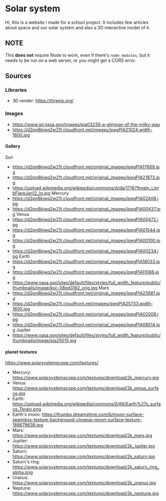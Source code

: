 # Solar system
Hi, this is a website I made for a school project. It includes few articles about space and our solar system and also a 3D interactive model of it.

## NOTE
This **does not** require Node to work, even if there's `node_modules`, but it needs to be run on a web server, or you might get a CORS error.

## Sources
### Libraries
- 3D render: https://threejs.org/
### Images
- https://www.jpl.nasa.gov/images/pia03239-a-glimpse-of-the-milky-way
- https://d2pn8kiwq2w21t.cloudfront.net/images/jpegPIA21024.width-1600.jpg

#### Gallery
Sun
- https://d2pn8kiwq2w21t.cloudfront.net/original_images/jpegPIA17669.jpg
- https://d2pn8kiwq2w21t.cloudfront.net/original_images/jpegPIA21873.jpg
- https://upload.wikimedia.org/wikipedia/commons/d/da/171879main_LimbFlareJan12_lg.jpg
Mercury
- https://d2pn8kiwq2w21t.cloudfront.net/original_images/jpegPIA02408.jpg
- https://d2pn8kiwq2w21t.cloudfront.net/original_images/jpegPIA00437.jpg
Venus
- https://d2pn8kiwq2w21t.cloudfront.net/original_images/jpegPIA00472.jpg
- https://d2pn8kiwq2w21t.cloudfront.net/original_images/jpegPIA01544.jpg
- https://d2pn8kiwq2w21t.cloudfront.net/original_images/jpegPIA00100.jpg
- https://d2pn8kiwq2w21t.cloudfront.net/original_images/jpegPIA00234.jpg
Earth
- https://d2pn8kiwq2w21t.cloudfront.net/original_images/jpegPIA18033.jpg
- https://d2pn8kiwq2w21t.cloudfront.net/original_images/jpegPIA11066.jpg
- https://www.nasa.gov/sites/default/files/styles/full_width_feature/public/thumbnails/image/ksc-08pd3162_orig.jpg
Mars
- https://d2pn8kiwq2w21t.cloudfront.net/original_images/jpegPIA25681.jpg
- https://d2pn8kiwq2w21t.cloudfront.net/images/jpegPIA25733.width-1600.jpg
- https://d2pn8kiwq2w21t.cloudfront.net/original_images/jpegPIA02006.jpg
- https://d2pn8kiwq2w21t.cloudfront.net/original_images/jpegPIA08514.jpg
Jupiter
- https://www.nasa.gov/sites/default/files/styles/full_width_feature/public/thumbnails/image/pia25015.jpg
#### planet textures
https://www.solarsystemscope.com/textures/
- Mercury: https://www.solarsystemscope.com/textures/download/2k_mercury.jpg
- Venus: https://www.solarsystemscope.com/textures/download/2k_venus_surface.jpg
- Earth: https://upload.wikimedia.org/wikipedia/commons/6/66/Earth%27s_surface_Terain.png
- Earth's moon: https://thumbs.dreamstime.com/b/moon-surface-seamless-texture-background-closeup-moon-surface-texture-188679638.jpg
- Mars: https://www.solarsystemscope.com/textures/download/2k_mars.jpg
- Jupiter: https://www.solarsystemscope.com/textures/download/2k_jupiter.jpg
- Saturn: https://www.solarsystemscope.com/textures/download/2k_saturn.jpg
- Saturn's ring: https://www.solarsystemscope.com/textures/download/2k_saturn_ring_alpha.png
- Uranus: https://www.solarsystemscope.com/textures/download/2k_uranus.jpg
- Neptune: https://www.solarsystemscope.com/textures/download/2k_neptune.jpg
